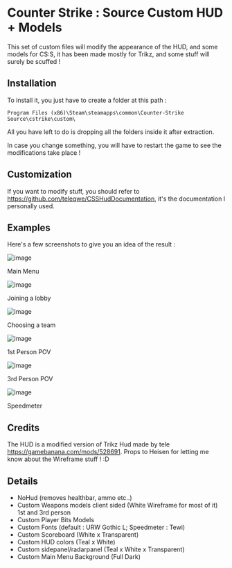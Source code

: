 # Counter Strike : Source Custom HUD + Models
This set of custom files will modify the appearance of the HUD, and some models for CS:S, it has been made mostly for Trikz, and some stuff will surely be scuffed !

## Installation
To install it, you just have to create a folder at this path : 

`Program Files (x86)\Steam\steamapps\common\Counter-Strike Source\cstrike\custom\`

All you have left to do is dropping all the folders inside it after extraction.

In case you change something, you will have to restart the game to see the modifications take place !

## Customization
If you want to modify stuff, you should refer to https://github.com/teleqwe/CSSHudDocumentation, it's the documentation I personally used.

## Examples
Here's a few screenshots to give you an idea of the result :

![image](https://github.com/user-attachments/assets/4139dd91-0aee-4290-85f7-a07372a2f462)

Main Menu

![image](https://github.com/user-attachments/assets/9176ba7d-db23-4eee-a898-70249715204a)

Joining a lobby

![image](https://github.com/user-attachments/assets/b0228d96-e727-46e6-9cba-2c17e7409578)

Choosing a team

![image](https://github.com/user-attachments/assets/21147641-84e6-4327-8e60-49acec3fc47d)

1st Person POV

![image](https://github.com/user-attachments/assets/45708344-f2cc-4eea-a62e-49ef20847487)

3rd Person POV

![image](https://github.com/user-attachments/assets/7ffde927-446d-43b3-8905-7b7c147b2b91)

Speedmeter

## Credits
The HUD is a modified version of Trikz Hud made by tele https://gamebanana.com/mods/528691.
Props to Heisen for letting me know about the Wireframe stuff ! :D

## Details
- NoHud (removes healthbar, ammo etc..)
- Custom Weapons models client sided (White Wireframe for most of it) 1st and 3rd person
- Custom Player Bits Models
- Custom Fonts (default : URW Gothic L; Speedmeter : Tewi)
- Custom Scoreboard (White x Transparent)
- Custom HUD colors (Teal x White)
- Custom sidepanel/radarpanel (Teal x White x Transparent)
- Custom Main Menu Background (Full Dark)
